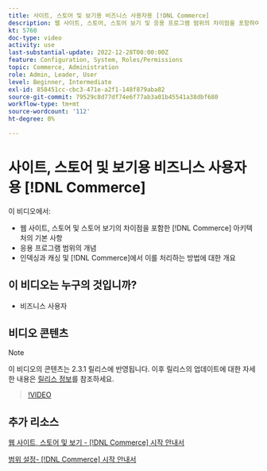 ```yaml
---
title: 사이트, 스토어 및 보기용 비즈니스 사용자용 [!DNL Commerce]
description: 웹 사이트, 스토어, 스토어 보기 및 응용 프로그램 범위의 차이점을 포함하여  [!DNL Commerce] 아키텍처의 기본 사항에 대해 알아봅니다. 색인 지정 및 캐싱을 이해합니다.
kt: 5760
doc-type: video
activity: use
last-substantial-update: 2022-12-28T00:00:00Z
feature: Configuration, System, Roles/Permissions
topic: Commerce, Administration
role: Admin, Leader, User
level: Beginner, Intermediate
exl-id: 858451cc-cbc3-471e-a2f1-148f879aba82
source-git-commit: 79529c8d77df74e6f77ab3a01b45541a38dbf680
workflow-type: tm+mt
source-wordcount: '112'
ht-degree: 0%

---
```


# 사이트, 스토어 및 보기용 비즈니스 사용자용 [!DNL Commerce]

이 비디오에서:

- 웹 사이트, 스토어 및 스토어 보기의 차이점을 포함한 [!DNL Commerce] 아키텍처의 기본 사항
- 응용 프로그램 범위의 개념
- 인덱싱과 캐싱 및 [!DNL Commerce]에서 이를 처리하는 방법에 대한 개요

## 이 비디오는 누구의 것입니까?

- 비즈니스 사용자

## 비디오 콘텐츠

>[!NOTE]
>
>이 비디오의 콘텐츠는 2.3.1 릴리스에 반영됩니다. 이후 릴리스의 업데이트에 대한 자세한 내용은 [릴리스 정보](https://experienceleague.adobe.com/docs/commerce-operations/release/notes/overview.html?lang=ko)를 참조하세요.

>[!VIDEO](https://video.tv.adobe.com/v/330069?quality=12&learn=on&captions=kor)

## 추가 리소스

[웹 사이트, 스토어 및 보기 - [!DNL Commerce] 시작 안내서](https://experienceleague.adobe.com/docs/commerce-admin/start/setup/websites-stores-views.html?lang=ko)

[범위 설정- [!DNL Commerce] 시작 안내서](https://experienceleague.adobe.com/docs/commerce-admin/start/setup/websites-stores-views.html?lang=ko#scope-settings)
